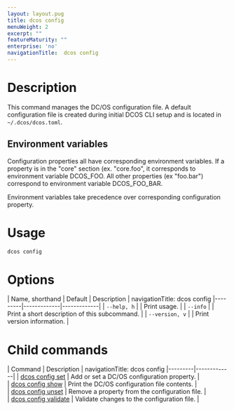```yaml
---
layout: layout.pug
title: dcos config
menuWeight: 2
excerpt: ""
featureMaturity: ""
enterprise: 'no'
navigationTitle:  dcos config
---
```


<!-- This source repo for this topic is https://github.com/dcos/dcos-docs -->


# Description
This command manages the DC/OS configuration file. A default configuration file is created during initial DCOS CLI setup and is located in `~/.dcos/dcos.toml`.

## Environment variables
Configuration properties all have corresponding environment variables. If a property is in the "core" section (ex. "core.foo", it corresponds to environment variable DCOS_FOO. All other properties (ex "foo.bar") correspond to environment variable DCOS_FOO_BAR.

Environment variables take precedence over corresponding configuration property.

# Usage

```bash
dcos config 
```

# Options

| Name, shorthand | Default | Description |
navigationTitle:  dcos config
|---------|-------------|-------------|
| `--help, h`   |             |  Print usage. |
| `--info`   |             |  Print a short description of this subcommand. |
| `--version, v`   |             | Print version information. |

# Child commands

| Command | Description |
navigationTitle:  dcos config
|---------|-------------|
| [dcos config set](/docs/1.9/cli/command-reference/dcos-config/dcos-config-set/)   | Add or set a DC/OS configuration property. |  
| [dcos config show](/docs/1.9/cli/command-reference/dcos-config/dcos-config-show/)    | Print the DC/OS configuration file contents. |  
| [dcos config unset](/docs/1.9/cli/command-reference/dcos-config/dcos-config-unset/)    | Remove a property from the configuration file. |  
| [dcos config validate](/docs/1.9/cli/command-reference/dcos-config/dcos-config-validate/)    | Validate changes to the configuration file. |  
